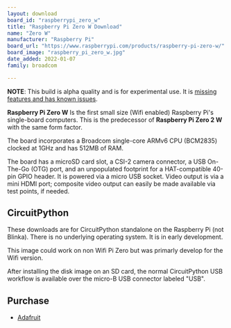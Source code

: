 ```yaml
---
layout: download
board_id: "raspberrypi_zero_w"
title: "Raspberry Pi Zero W Download"
name: "Zero W"
manufacturer: "Raspberry Pi"
board_url: "https://www.raspberrypi.com/products/raspberry-pi-zero-w/"
board_image: "raspberry_pi_zero_w.jpg"
date_added: 2022-01-07
family: broadcom

---
```


**NOTE**: This build is alpha quality and is for experimental use. It is [missing features and has known issues](https://github.com/adafruit/circuitpython/labels/broadcom).

**Raspberry Pi Zero W** Is the first small size (Wifi enabled) Raspberry Pi's single-board computers. This is the predecessor of **Raspberry Pi Zero 2 W** with the same form factor.

The board incorporates a Broadcom single-core ARMv6 CPU (BCM2835) clocked at 1GHz and has 512MB of RAM.

The board has a microSD card slot, a CSI-2 camera connector, a USB On-The-Go (OTG) port, and an unpopulated footprint for a HAT-compatible 40-pin GPIO header. It is powered via a micro USB socket. Video output is via a mini HDMI port; composite video output can easily be made available via test points, if needed.

## CircuitPython

These downloads are for CircuitPython standalone on the Raspberry Pi (not Blinka). There is no underlying operating system. It is in early development.

This image could work on non Wifi Pi Zero but was primarly develop for the Wifi version.

After installing the disk image on an SD card, the normal CircuitPython USB workflow is available over the micro-B USB connector labeled "USB".

## Purchase
* [Adafruit](https://www.adafruit.com/product/3400)
